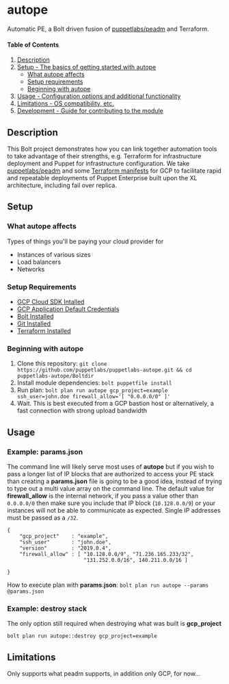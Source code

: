 # autope

Automatic PE, a Bolt driven fusion of [puppetlabs/peadm](https://github.com/puppetlabs/puppetlabs-peadm) and Terraform.

#### Table of Contents

1. [Description](#description)
2. [Setup - The basics of getting started with autope](#setup)
    * [What autope affects](#what-autope-affects)
    * [Setup requirements](#setup-requirements)
    * [Beginning with autope](#beginning-with-autope)
3. [Usage - Configuration options and additional functionality](#usage)
4. [Limitations - OS compatibility, etc.](#limitations)
5. [Development - Guide for contributing to the module](#development)

## Description

This Bolt project demonstrates how you can link together automation tools to take advantage of their strengths, e.g. Terraform for infrastructure deployment and Puppet for infrastructure configuration. We take [puppetlabs/peadm](https://github.com/puppetlabs/puppetlabs-peadm) and some [Terraform manifests](Boltdir/ext/terraform) for GCP to facilitate rapid and repeatable deployments of Puppet Enterprise built upon the XL architecture, including fail over replica.

## Setup

### What autope affects

Types of things you'll be paying your cloud provider for

* Instances of various sizes
* Load balancers
* Networks

### Setup Requirements

* [GCP Cloud SDK Intalled](https://cloud.google.com/sdk/docs/quickstarts)
* [GCP Application Default Credentials](https://cloud.google.com/sdk/gcloud/reference/auth/application-default/)
* [Bolt Installed](https://puppet.com/docs/bolt/latest/bolt_installing.html)
* [Git Installed](https://git-scm.com/downloads)
* [Terraform Installed](https://www.terraform.io/downloads.html)

### Beginning with autope

1. Clone this repository: `git clone https://github.com/puppetlabs/puppetlabs-autope.git && cd puppetlabs-autope/Boltdir`
2. Install module dependencies: `bolt puppetfile install`
3. Run plan: `bolt plan run autope gcp_project=example ssh_user=john.doe firewall_allow='[ "0.0.0.0/0" ]'`
4. Wait. This is best executed from a GCP bastion host or alternatively, a fast connection with strong upload bandwidth

## Usage

### Example: params.json

The command line will likely serve most uses of **autope** but if you wish to pass a longer list of IP blocks that are authorized to access your PE stack than creating a **params.json** file is going to be a good idea, instead of trying to type out a multi value array on the command line. The default value for **firewall_allow** is the internal network, if you pass a value other than `0.0.0.0/0` then make sure you include that IP block (`10.128.0.0/9`) or your instances will not be able to communicate as expected. Single IP addresses must be passed as a `/32`.

```
{
    "gcp_project"    : "example",
    "ssh_user"       : "john.doe",
    "version"        : "2019.0.4",
    "firewall_allow" : [ "10.128.0.0/9", "71.236.165.233/32",
                         "131.252.0.0/16", 140.211.0.0/16 ]

}
```

How to execute plan with **params.json**: `bolt plan run autope --params @params.json`

### Example: destroy stack

The only option still required when destroying what was built is **gcp_project**

`bolt plan run autope::destroy gcp_project=example`

## Limitations

Only supports what peadm supports, in addition only GCP, for now...
